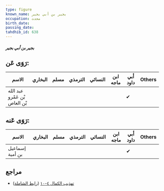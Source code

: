 ```yaml
---
type: figure
known_name: بجير بن أبي بجير
occupation: محدث
birth_date:
passing_date:
tahdhib_id: 638
---
```

##### بجير بن أبي بجير

## رَوَى عَن:
| الاسم                         | البخاري | مسلم | الترمذي | النسائي | ابن ماجه | أبي داود | Others |
| ----------------------------- | ------- | ---- | ------- | ------- | -------- | -------- | ------ |
| عبد الله بْن عَمْرو بْن العاص |         |      |         |         |          | ✔        |        |
## رَوَى عَنه:
| الاسم           | البخاري | مسلم | الترمذي | النسائي | ابن ماجه | أبي داود | Others |
| --------------- | ------- | ---- | ------- | ------- | -------- | -------- | ------ |
| إسماعيل بن أمية |         |      |         |         |          | ✔        |        |
## مراجع
- [تهذيب الكمال ٤-١٠](obsidian://open?vault=Tahdhib-al-Kamal&file=Figures/٦٣٨-بجير%20بن%20أبي%20بجير) ([رابط الشاملة](https://shamela.ws/book/3722/1524))